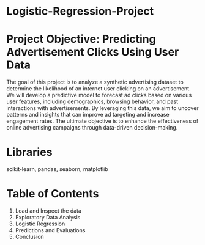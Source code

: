 # Logistic-Regression-Project


# Project Objective: Predicting Advertisement Clicks Using User Data

The goal of this project is to analyze a synthetic advertising dataset to determine the likelihood of an internet user clicking on an advertisement. We will develop a predictive model to forecast ad clicks based on various user features, including demographics, browsing behavior, and past interactions with advertisements. By leveraging this data, we aim to uncover patterns and insights that can improve ad targeting and increase engagement rates. The ultimate objective is to enhance the effectiveness of online advertising campaigns through data-driven decision-making.

# Libraries

scikit-learn, pandas, seaborn, matplotlib


# Table of Contents

1. Load and Inspect the data
2. Exploratory Data Analysis
3. Logistic Regression
4. Predictions and Evaluations
5. Conclusion